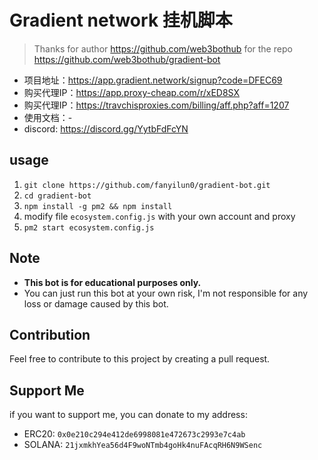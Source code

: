 # Gradient network 挂机脚本

> Thanks for author https://github.com/web3bothub for the repo https://github.com/web3bothub/gradient-bot

- 项目地址：https://app.gradient.network/signup?code=DFEC69
- 购买代理IP：https://app.proxy-cheap.com/r/xED8SX
- 购买代理IP：https://travchisproxies.com/billing/aff.php?aff=1207
- 使用文档：-
- discord: https://discord.gg/YytbFdFcYN

## usage
1. `git clone https://github.com/fanyilun0/gradient-bot.git`
2. `cd gradient-bot`
3. `npm install -g pm2 && npm install`
4. modify file `ecosystem.config.js` with your own account and proxy
5. `pm2 start ecosystem.config.js`

## Note

- **This bot is for educational purposes only.**
- You can just run this bot at your own risk, I'm not responsible for any loss or damage caused by this bot.

## Contribution

Feel free to contribute to this project by creating a pull request.

## Support Me

if you want to support me, you can donate to my address:

- ERC20: `0x0e210c294e412de6998081e472673c2993e7c4ab`
- SOLANA: `21jxmkhYea56d4F9woNTmb4goHk4nuFAcqRH6N9WSenc`
